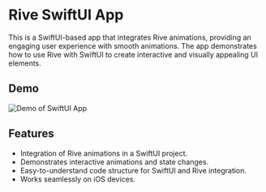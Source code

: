 # Rive SwiftUI App

This is a SwiftUI-based app that integrates Rive animations, providing an engaging user experience with smooth animations. The app demonstrates how to use Rive with SwiftUI to create interactive and visually appealing UI elements.

## Demo

![Demo of SwiftUI App](demo.gif)

## Features

- Integration of Rive animations in a SwiftUI project.
- Demonstrates interactive animations and state changes.
- Easy-to-understand code structure for SwiftUI and Rive integration.
- Works seamlessly on iOS devices.
